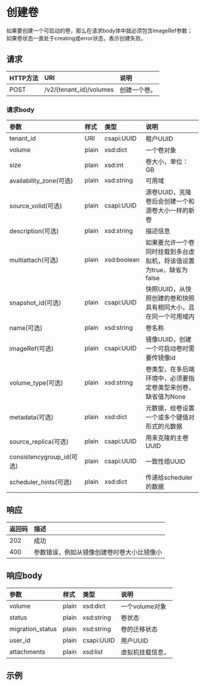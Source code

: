 # 创建卷
如果要创建一个可启动的卷，那么在请求body体中就必须包含imageRef参数；
如果卷状态一直处于creating或error状态，表示创建失败。
## 请求
|HTTP方法|URI|说明|
|:------|:---|:---|
|POST|/v2/{tenant_id}/volumes|创建一个卷。|

### 请求body
|参数|样式|类型|说明|
|:------|:---|:---|:---|
|tenant_id|URI|csapi:UUID|租户UUID|
|volume|plain|xsd:dict|一个卷对象|
|size|plain|xsd:int|卷大小，单位：GB|
|availability_zone(可选)|plain|xsd:string|可用域|
|source_volid(可选)|plain|csapi:UUID|源卷UUID，克隆卷后会创建一个和源卷大小一样的新卷|
|description(可选)|plain|xsd:string|描述信息|
|multiattach(可选)|plain|xsd:boolean|如果要允许一个卷同时挂载到多台虚拟机，将该值设置为true，缺省为false|
|snapshot_id(可选)|plain|csapi:UUID|快照UUID，从快照创建的卷和快照具有相同大小，且在同一个可用域内|
|name(可选)|plain|xsd:string|卷名称|
|imageRef(可选)|plain|csapi:UUID|镜像UUID，创建一个可启动卷时需要传镜像id|
|volume_type(可选)|plain|xsd:string|卷类型，在多后端环境中，必须要指定卷类型来创卷，缺省值为None|
|metadata(可选)|plain|xsd:dict|元数据，给卷设置一个或多个键值对形式的元数据|
|source_replica(可选)|plain|csapi:UUID|用来克隆的主卷UUID|
|consistencygroup_id(可选)|plain|csapi:UUID|一致性组UUID|
|scheduler_hints(可选)|plain|xsd:dict|传递给scheduler的数据|
## 响应
|返回码|描述|
|:---|:---|
|202|成功|
|400|参数错误，例如从镜像创建卷时卷大小比镜像小|
## 响应body
|参数|样式|类型|说明|
|:---|:---|:---|:---|
|volume|plain|xsd:dict|一个volume对象|
|status|plain|xsd:string|卷状态|
|migration_status|plain|xsd:string|卷的迁移状态|
|user_id|plain|csapi:UUID|用户UUID|
|attachments|plain|xsd:list|虚拟机挂载信息，|
## 示例
